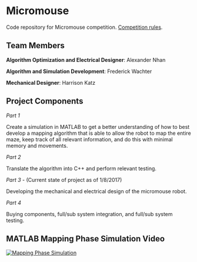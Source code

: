 # Micromouse
Code repository for Micromouse competition. [Competition rules](http://sites.ieee.org/r1/files/2013/03/2013-Region-1-Micromouse-Competition-Rules.pdf).

## Team Members
__Algorithm Optimization and Electrical Designer__: Alexander Nhan

__Algorithm and Simulation Development__: Frederick Wachter

__Mechanical Designer__: Harrison Katz

## Project Components
_Part 1_

Create a simulation in MATLAB to get a better understanding of how to best develop a mapping 
algorithm that is able to allow the robot to map the entire maze, keep track of all relevant 
information, and do this with minimal memory and movements. 

_Part 2_

Translate the algorithm into C++ and perform relevant testing.

_Part 3_ - (Current state of project as of 1/8/2017)

Developing the mechanical and electrical design of the micromouse robot.

_Part 4_

Buying components, full/sub system integration, and full/sub system testing.


## MATLAB Mapping Phase Simulation Video
[![Mapping Phase Simulation](https://img.youtube.com/vi/W23ovwPaJdQ/0.jpg)](https://www.youtube.com/watch?v=W23ovwPaJdQ&feature=youtu.be)
